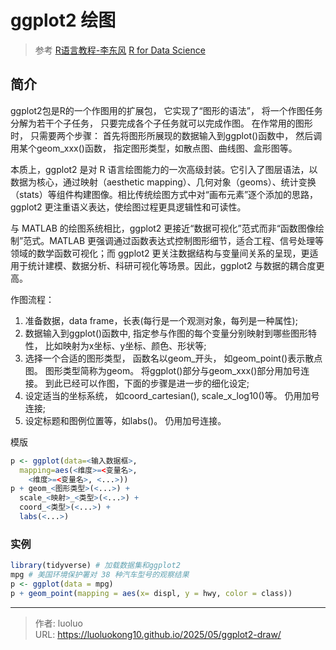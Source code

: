 # ggplot2 绘图

> 参考 [R语言教程-李东风](https://www.math.pku.edu.cn/teachers/lidf/docs/Rbook/html/_Rbook/ggplot2.html#)
> [R for Data Science](https://r4ds.had.co.nz/data-visualisation.html)

## 简介

ggplot2包是R的一个作图用的扩展包， 它实现了“图形的语法”， 将一个作图任务分解为若干个子任务， 只要完成各个子任务就可以完成作图。 在作常用的图形时， 只需要两个步骤： 首先将图形所展现的数据输入到ggplot()函数中， 然后调用某个geom_xxx()函数， 指定图形类型，如散点图、曲线图、盒形图等。

本质上，ggplot2 是对 R 语言绘图能力的一次高级封装。它引入了图层语法，以数据为核心，通过映射（aesthetic mapping）、几何对象（geoms）、统计变换（stats）等组件构建图像。相比传统绘图方式中对“画布元素”逐个添加的思路，ggplot2 更注重语义表达，使绘图过程更具逻辑性和可读性。

与 MATLAB 的绘图系统相比，ggplot2 更接近“数据可视化”范式而非“函数图像绘制”范式。MATLAB 更强调通过函数表达式控制图形细节，适合工程、信号处理等领域的数学函数可视化；而 ggplot2 更关注数据结构与变量间关系的呈现，更适用于统计建模、数据分析、科研可视化等场景。因此，ggplot2 与数据的耦合度更高。

作图流程：

1. 准备数据，data frame，长表(每行是一个观测对象，每列是一种属性);
2. 数据输入到ggplot()函数中, 指定参与作图的每个变量分别映射到哪些图形特性， 比如映射为x坐标、y坐标、颜色、形状等;
3. 选择一个合适的图形类型， 函数名以geom_开头， 如geom_point()表示散点图。 图形类型简称为geom。 将ggplot()部分与geom_xxx()部分用加号连接。 到此已经可以作图，下面的步骤是进一步的细化设定;
4. 设定适当的坐标系统， 如coord_cartesian(), scale_x_log10()等。 仍用加号连接;
5. 设定标题和图例位置等，如labs()。 仍用加号连接。

模版
```R
p <- ggplot(data=<输入数据框>,
  mapping=aes(<维度>=<变量名>,
    <维度>=<变量名>, <...>))
p + geom_<图形类型>(<...>) + 
  scale_<映射>_<类型>(<...>) +
  coord_<类型>(<...>) +
  labs(<...>)
```

### 实例

```R
library(tidyverse) # 加载数据集和ggplot2
mpg # 美国环境保护署对 38 种汽车型号的观察结果
p <- ggplot(data = mpg)
p + geom_point(mapping = aes(x= displ, y = hwy, color = class))
```


---

> 作者: luoluo  
> URL: https://luoluokong10.github.io/2025/05/ggplot2-draw/  


